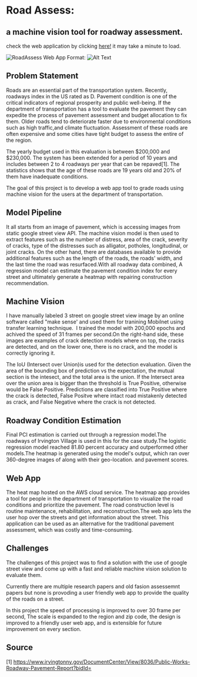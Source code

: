 # Road Assess:
## a machine vision tool for roadway assessment.
check the web application by clicking [here!](http://sohiai.com:8501/) it may take a minute to load.

![RoadAssess Web App](https://drive.google.com/file/d/1EAtp-DT-3zR0wa9yrkyRDztpoJFDFsX8/view?usp=sharing)
Format: ![Alt Text](url)


## Problem Statement
Roads are an essential part of the transportation system. 
Recently, roadways index in the US rated as D. Pavement condition is one of the critical indicators of regional prosperity and public well-being. If the department of transportation has a tool to evaluate the pavement they can expedite the process of pavement assessment and budget allocation to fix them.
Older roads tend to deteriorate faster due to environmental conditions such as high traffic,and climate fluctuation.
Assessment of these roads are often expensive and some cities have tight budget to assess the entire of the region.

The yearly budget used in this evaluation is between $200,000 and $230,000. The system has been extended for a period of 10 years and includes between 2 to 4 roadways per year that can be repaved[1]. The statistics shows that the age of these roads are 19 years old and 20% of them have inadequate conditions.

The goal of this project is to develop a web app tool to grade roads using machine vision for the users at the department of transportation.


## Model Pipeline
It all starts from an image of pavement, which is accessing images from static google street view API. The machine vision model is then used to extract features such as the number of distress, area of the crack, severity of cracks, type of the distresses such as alligator, potholes, longitudinal, or joint cracks. On the other hand, there are databases available to provide additional features such as the length of the roads, the roads' width, and the last time the road was resurfaced.With all roadway data combined, A regression model can estimate the pavement condition index for every street and ultimately generate a heatmap with repairing construction recommendation. 


## Machine Vision
I have manually labeled 3 street on google street view image by an online software called "make sense' and used them for tranining Mobilnet using transfer learning technique.  I trained the model with 200,000 epochs and achived the speed of 31 frames per second.On the right-hand side, these images are examples of crack detection models where on top, the cracks are detected, and on the lower one, there is no crack, and the model is correctly ignoring it.


The IoU (Intersect over Union)is used for the detection evaluation. Given the area of the bounding box of prediction vs the expectation, the mutual section is the intesect, and the total area is the union. If the Intersect area over the union area is bigger than the threshold is True Positive, otherwise would be False Positive. Predictions are classified into True Positive where the crack is detected, False Positve where intact road mistakenly detected as crack, and False Negative where the crack is not detected.

## Roadway Condition Estimation
Final PCI estimation is carried out through a regression model.The roadways of Irvington Village is used in this for the case study.The logistic regression model reached 81.80 percent accuracy and outperformed other models.The heatmap is generated using the model's output, which ran over 360-degree images of along with their geo-location. and pavement scores.

## Web App
The heat map hosted on the AWS cloud service. The heatmap app provides a tool for people in the department of transportation to visualize the road conditions and prioritize the pavement. The road construction level is routine maintenance, rehabilitation, and reconstruction.The web app lets the user hop over the streets and get information about the street. This application can be used as an alternative for the traditional pavement assessment, which was costly and time-consuming.

## Challenges
The challenges of this project was to find a solution with the use of google street view and come up with a fast and reliable machine vision solution to evaluate them.

Currently there are multiple research papers and old fasion assessemnt papers but none is provoding a user friendly web app to provide the quality of the roads on a street.

In this project the speed of processing is improved to over 30 frame per second, The scale is expanded to the region and zip code, the design is improved to a friendly user web app, and is extensible for future improvement on every section.

## Source
[1] https://www.irvingtonny.gov/DocumentCenter/View/8036/Public-Works-Roadway-Pavement-Report?bidId=

